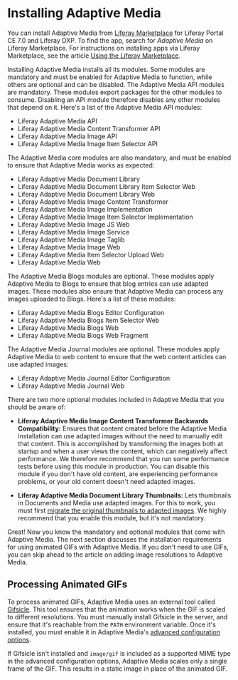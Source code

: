# Installing Adaptive Media [](id=installing-adaptive-media)

You can install Adaptive Media from 
[Liferay Marketplace](https://web.liferay.com/marketplace) 
for Liferay Portal CE 7.0 and Liferay DXP. To find the app, search for *Adaptive 
Media* on Liferay Marketplace. For instructions on installing apps via Liferay 
Marketplace, see the article 
[Using the Liferay Marketplace](/discover/portal/-/knowledge_base/7-0/using-the-liferay-marketplace). 

Installing Adaptive Media installs all its modules. Some modules are mandatory 
and must be enabled for Adaptive Media to function, while others are optional 
and can be disabled. The Adaptive Media API modules are mandatory. These modules 
export packages for the other modules to consume. Disabling an API module 
therefore disables any other modules that depend on it. Here's a list of the 
Adaptive Media API modules: 

-   Liferay Adaptive Media API
-   Liferay Adaptive Media Content Transformer API
-   Liferay Adaptive Media Image API
-   Liferay Adaptive Media Image Item Selector API 

The Adaptive Media core modules are also mandatory, and must be enabled to 
ensure that Adaptive Media works as expected: 

-   Liferay Adaptive Media Document Library
-   Liferay Adaptive Media Document Library Item Selector Web
-   Liferay Adaptive Media Document Library Web
-   Liferay Adaptive Media Image Content Transformer
-   Liferay Adaptive Media Image Implementation
-   Liferay Adaptive Media Image Item Selector Implementation
-   Liferay Adaptive Media Image JS Web
-   Liferay Adaptive Media Image Service
-   Liferay Adaptive Media Image Taglib
-   Liferay Adaptive Media Image Web
-   Liferay Adaptive Media Item Selector Upload Web
-   Liferay Adaptive Media Web

The Adaptive Media Blogs modules are optional. These modules apply Adaptive 
Media to Blogs to ensure that blog entries can use adapted images. These modules 
also ensure that Adaptive Media can process any images uploaded to Blogs. Here's 
a list of these modules: 

-   Liferay Adaptive Media Blogs Editor Configuration
-   Liferay Adaptive Media Blogs Item Selector Web
-   Liferay Adaptive Media Blogs Web
-   Liferay Adaptive Media Blogs Web Fragment

The Adaptive Media Journal modules are optional. These modules apply Adaptive 
Media to web content to ensure that the web content articles can use adapted 
images: 

-   Liferay Adaptive Media Journal Editor Configuration
-   Liferay Adaptive Media Journal Web

There are two more optional modules included in Adaptive Media that you should 
be aware of: 

-   **Liferay Adaptive Media Image Content Transformer Backwards Compatibility:** 
    Ensures that content created before the Adaptive Media installation can use 
    adapted images without the need to manually edit that content. This is 
    accomplished by transforming the images both at startup and when a user 
    views the content, which can negatively affect performance. We therefore 
    recommend that you run some performance tests before using this module in 
    production. You can disable this module if you don't have old content, are 
    experiencing performance problems, or your old content doesn't need adapted 
    images. 

-   **Liferay Adaptive Media Document Library Thumbnails:** Lets thumbnails in 
    Documents and Media use adapted images. For this to work, you must first 
    [migrate the original thumbnails to adapted images](/discover/portal/-/knowledge_base/7-0/migrating-documents-and-media-thumbnails-to-adaptive-media). 
    We highly recommend that you enable this module, but it's not mandatory. 

Great! Now you know the mandatory and optional modules that come with Adaptive 
Media. The next section discusses the installation requirements for using 
animated GIFs with Adaptive Media. If you don't need to use GIFs, you can skip 
ahead to the article on adding image resolutions to Adaptive Media. 

## Processing Animated GIFs [](id=processing-animated-gifs)

To process animated GIFs, Adaptive Media uses an external tool called 
[Gifsicle](https://www.lcdf.org/gifsicle). 
This tool ensures that the animation works when the GIF is scaled to different 
resolutions. You must manually install Gifsicle in the server, and ensure that 
it's reachable from the `PATH` environment variable. Once it's installed, you 
must enable it in Adaptive Media's 
[advanced configuration options](/discover/portal/-/knowledge_base/7-0/advanced-configuration-options). 

If Gifsicle isn't installed and `image/gif` is included as a supported MIME type 
in the advanced configuration options, Adaptive Media scales only a single frame 
of the GIF. This results in a static image in place of the animated GIF. 
